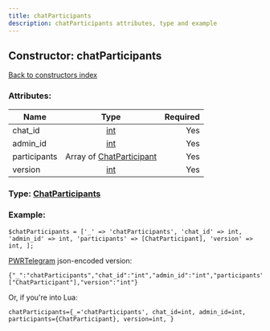 ```yaml
---
title: chatParticipants
description: chatParticipants attributes, type and example
---
```

## Constructor: chatParticipants  
[Back to constructors index](index.md)



### Attributes:

| Name     |    Type       | Required |
|----------|:-------------:|---------:|
|chat\_id|[int](../types/int.md) | Yes|
|admin\_id|[int](../types/int.md) | Yes|
|participants|Array of [ChatParticipant](../types/ChatParticipant.md) | Yes|
|version|[int](../types/int.md) | Yes|



### Type: [ChatParticipants](../types/ChatParticipants.md)


### Example:

```
$chatParticipants = ['_' => 'chatParticipants', 'chat_id' => int, 'admin_id' => int, 'participants' => [ChatParticipant], 'version' => int, ];
```  

[PWRTelegram](https://pwrtelegram.xyz) json-encoded version:

```
{"_":"chatParticipants","chat_id":"int","admin_id":"int","participants":["ChatParticipant"],"version":"int"}
```


Or, if you're into Lua:  


```
chatParticipants={_='chatParticipants', chat_id=int, admin_id=int, participants={ChatParticipant}, version=int, }

```


